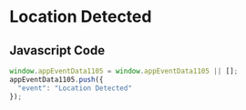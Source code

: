 # Location Detected

## Javascript Code
```js
window.appEventData1105 = window.appEventData1105 || [];
appEventData1105.push({
  "event": "Location Detected"
});
```




